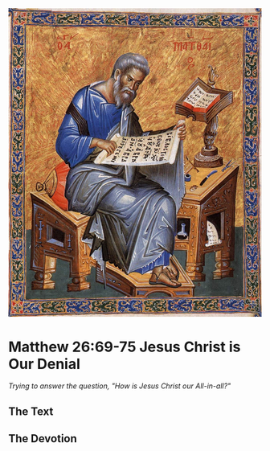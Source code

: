 <img class="intro-right" src="../images/art-matthew.jpg">

# Matthew 26:69-75 Jesus Christ is Our Denial

*Trying to answer the question, "How is Jesus Christ our All-in-all?"*

## The Text

## The Devotion